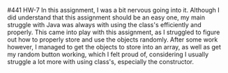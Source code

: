 #441 HW-7
In this assignment, I was a bit nervous going into it. Although I did understand that this assignment should be an easy one, my main struggle with Java was always with using the class's efficiently and properly. This came into play with this assignment, as I struggled to figure out how to properly store and use the objects randomly. After some work however, I managed to get the objects to store into an array, as well as get my random button working, which I felt proud of, considering I usually struggle a lot more with using class's, especially the constructor.
